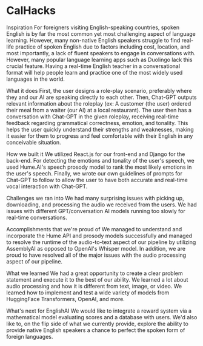 # CalHacks
Inspiration
For foreigners visiting English-speaking countries, spoken English is by far the most common yet most challenging aspect of language learning. However, many non-native English speakers struggle to find real-life practice of spoken English due to factors including cost, location, and most importantly, a lack of fluent speakers to engage in conversations with. However, many popular language learning apps such as Duolingo lack this crucial feature. Having a real-time English teacher in a conversational format will help people learn and practice one of the most widely used languages in the world.

What it does
First, the user designs a role-play scenario, preferably where they and our AI are speaking directly to each other. Then, Chat-GPT outputs relevant information about the roleplay (ex: A customer (the user) ordered their meal from a waiter (our AI) at a local restaurant). The user then has a conversation with Chat-GPT in the given roleplay, receiving real-time feedback regarding grammatical correctness, emotion, and tonality. This helps the user quickly understand their strengths and weaknesses, making it easier for them to progress and feel comfortable with their English in any conceivable situation.

How we built it
We utilized React.js for our front-end and Django for the back-end. For detecting the emotions and tonality of the user's speech, we used Hume.AI's speech prosody model to rank the most likely emotions in the user's speech. Finally, we wrote our own guidelines of prompts for Chat-GPT to follow to allow the user to have both accurate and real-time vocal interaction with Chat-GPT.

Challenges we ran into
We had many surprising issues with picking up, downloading, and processing the audio we received from the users. We had issues with different GPT/conversation AI models running too slowly for real-time conversations.

Accomplishments that we're proud of
We managed to understand and incorporate the Hume API and prosody models successfully and managed to resolve the runtime of the audio-to-text aspect of our pipeline by utilizing AssemblyAI as opposed to OpenAI's Whisper model. In addition, we are proud to have resolved all of the major issues with the audio processing aspect of our pipeline.

What we learned
We had a great opportunity to create a clear problem statement and execute it to the best of our ability. We learned a lot about audio processing and how it is different from text, image, or video. We learned how to implement and test a wide variety of models from HuggingFace Transformers, OpenAI, and more.

What's next for EnglishAI
We would like to integrate a reward system via a mathematical model evaluating scores and a database with users. We'd also like to, on the flip side of what we currently provide, explore the ability to provide native English speakers a chance to perfect the spoken form of foreign languages.
